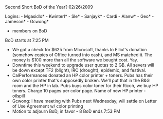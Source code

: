 Second Short BoD of the Year?
02/26/2009

Logins:
	- Mgasidlo*
	- Kwinterl*
	- Sle*
	- Sanjayk*
	- Cardi
	- Alanw*
	- Geo*
	- Jameson*
	- Gcwong*
* members on BoD

BoD starts at 7:25 PM
- We got a check for $625 from Microsoft, thanks to Elliot's donation (somehow copies of Office turned into cash), and MS matched it. The money is $100 more than all the software we bought cost. Yay.
- Downtime this weekend to upgrade user quotas to 2 GB. All severs will be down except TF2 (blight), IRC (drought), epidemic, and festival. 
- CalPerformances donated an HP color printer + toners. Pubs has their own color printer that's supposedly broken. We'll put that in the B&G room and the HP in lab. Pubs buys color toner for their Ricoh, we buy HP toners. Charge 10 pages per color page. Name of new HP printer - oilspill
- Gcwong: I have meeting with Pubs next Wednesday, will settle on Letter of Use Agreement w/ color printing
- Motion to adjourn BoD; in favor - 8
BoD ends 7:53 PM
